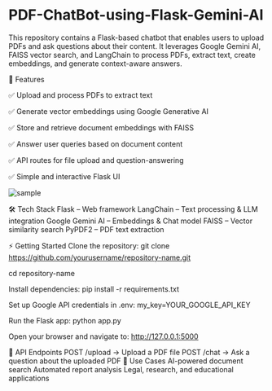 # PDF-ChatBot-using-Flask-Gemini-AI
This repository contains a Flask-based chatbot that enables users to upload PDFs and ask questions about their content. It leverages Google Gemini AI, FAISS vector search, and LangChain to process PDFs, extract text, create embeddings, and generate context-aware answers.

🚀 Features

✅ Upload and process PDFs to extract text

✅ Generate vector embeddings using Google Generative AI

✅ Store and retrieve document embeddings with FAISS

✅ Answer user queries based on document content

✅ API routes for file upload and question-answering

✅ Simple and interactive Flask UI

![sample](https://github.com/user-attachments/assets/cd81dc9b-c905-4d6f-adb5-f5b5b867ea6e)

🛠️ Tech Stack
Flask – Web framework
LangChain – Text processing & LLM integration
Google Gemini AI – Embeddings & Chat model
FAISS – Vector similarity search
PyPDF2 – PDF text extraction

⚡ Getting Started
Clone the repository:
git clone https://github.com/yourusername/repository-name.git

cd repository-name

Install dependencies:
pip install -r requirements.txt

Set up Google API credentials in .env:
my_key=YOUR_GOOGLE_API_KEY

Run the Flask app:
python app.py

Open your browser and navigate to:
http://127.0.0.1:5000

📌 API Endpoints
POST /upload → Upload a PDF file
POST /chat → Ask a question about the uploaded PDF
🎯 Use Cases
AI-powered document search
Automated report analysis
Legal, research, and educational applications




